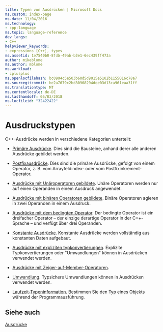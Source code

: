 ```yaml
---
title: Typen von Ausdrücken | Microsoft Docs
ms.custom: index-page
ms.date: 11/04/2016
ms.technology:
- cpp-language
ms.topic: language-reference
dev_langs:
- C++
helpviewer_keywords:
- expressions [C++], types
ms.assetid: 1e7540b0-8fdb-49ab-b3e1-6ec439ff473a
author: mikeblome
ms.author: mblome
ms.workload:
- cplusplus
ms.openlocfilehash: bc0904c5e503b60d5d9015e5102b1155016c78a7
ms.sourcegitcommit: be2a7679c2bd80968204dee03d13ca961eaa31ff
ms.translationtype: MT
ms.contentlocale: de-DE
ms.lasthandoff: 05/03/2018
ms.locfileid: "32422422"
---
```

# <a name="types-of-expressions"></a>Ausdruckstypen
C++-Ausdrücke werden in verschiedene Kategorien unterteilt:  
  
-   [Primäre Ausdrücke](../cpp/primary-expressions.md). Dies sind die Bausteine, anhand derer alle anderen Ausdrücke gebildet werden.  
  
-   [Postfixausdrücke](../cpp/postfix-expressions.md). Dies sind die primäre Ausdrücke, gefolgt von einem Operator, z. B. vom Arrayfeldindex- oder vom Postfixinkrement-Operator.  
  
-   [Ausdrücke mit Unäroperatoren gebildete](../cpp/expressions-with-unary-operators.md). Unäre Operatoren werden nur auf einen Operanden in einem Ausdruck angewendet.  
  
-   [Ausdrücke mit binären Operatoren gebildete](../cpp/expressions-with-binary-operators.md). Binäre Operatoren agieren in zwei Operanden in einem Ausdruck.  
  
-   [Ausdrücke mit dem bedingten Operator](../cpp/conditional-operator-q.md). Der bedingte Operator ist ein dreifacher Operator – der einzige derartige Operator in der C++-Sprache – und verfügt über drei Operanden.  
  
-   [Konstante Ausdrücke](../cpp/cpp-constant-expressions.md). Konstante Ausdrücke werden vollständig aus konstanten Daten aufgebaut.  
  
-   [Ausdrücke mit expliziten typkonvertierungen](http://msdn.microsoft.com/en-us/060ad6b4-9592-4f3e-8509-a20ac84a85ae). Explizite Typkonvertierungen oder "Umwandlungen" können in Ausdrücken verwendet werden.  
  
-   [Ausdrücke mit Zeiger-auf-Member-Operatoren](../cpp/pointer-to-member-operators-dot-star-and-star.md).  
  
-   [Umwandlung](../cpp/casting.md). Typsichere Umwandlungen können in Ausdrücken verwendet werden.  
  
-   [Laufzeit-Typeninformation](../cpp/run-time-type-information.md). Bestimmen Sie den Typ eines Objekts während der Programmausführung.  
  
## <a name="see-also"></a>Siehe auch  
 [Ausdrücke](../cpp/expressions-cpp.md)